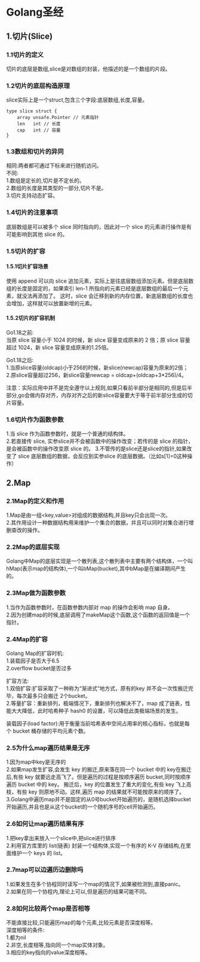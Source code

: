 # Golang圣经
## 1.切片(Slice)
### 1.1切片的定义
切片的底层是数组,slice是对数组的封装，他描述的是一个数组的片段。
### 1.2切片的底层构造原理
slice实际上是一个struct,包含三个字段:底层数组,长度,容量。  
```
type slice struct {
	array unsafe.Pointer // 元素指针
	len   int // 长度 
	cap   int // 容量
}
```
### 1.3数组和切片的异同
相同:两者都可通过下标来进行随机访问。  
不同:  
1.数组是定长的,切片是不定长的。  
2.数组的长度是其类型的一部分,切片不是。  
3.切片支持动态扩容。
### 1.4切片的注意事项
底层数组是可以被多个 slice 同时指向的，因此对一个 slice 的元素进行操作是有可能影响到其他 slice 的。
### 1.5切片的扩容
#### 1.5.1切片扩容场景
使用 append 可以向 slice 追加元素，实际上是往底层数组添加元素。但是底层数组的长度是固定的，如果索引 len-1 所指向的元素已经是底层数组的最后一个元素，就没法再添加了。
这时，slice 会迁移到新的内存位置，新底层数组的长度也会增加，这样就可以放置新增的元素。
#### 1.5.2切片的扩容机制
Go1.18之前:  
当原 slice 容量小于 1024 的时候，新 slice 容量变成原来的 2 倍；原 slice 容量超过 1024，新 slice 容量变成原来的1.25倍。  

Go1.18之后:  
1.当原slice容量(oldcap)小于256的时候，新slice(newcap)容量为原来的2倍；  
2.原slice容量超过256，新slice容量newcap = oldcap+(oldcap+3*256)/4。  

注意：实际应用中并不是完全遵守以上规则,如果只看前半部分是相同的,但是后半部分,go会做内存对齐，内存对齐之后的新slice容量要大于等于前半部分生成的切片容量。
### 1.6切片作为函数参数
1.当 slice 作为函数参数时，就是一个普通的结构体。  
2.若直接传 slice, 实参slice并不会被函数中的操作改变；若传的是 slice 的指针，是会被函数中的操作改变原 slice 的。
3.不管传的是slice还是slice的指针,如果改变了 slice 底层数组的数据，会反应到实参slice 的底层数据。（比如s[1]=0这种操作）

## 2.Map
### 2.1Map的定义和作用
1.Map是由一组<key,value>对组成的数据结构,并且key只会出现一次。  
2.其作用设计一种数据结构用来维护一个集合的数据，并且可以同时对集合进行增删查改的操作。
### 2.2Map的底层实现
Golang中Map的底层实现是一个散列表,这个散列表中主要有两个结构体，一个叫hMap(表示map的结构体),一个叫bMap(bucket),其中bMap是在编译期间产生的。
### 2.3Map做为函数参数
1.当作为函数参数时，在函数参数内部对 map 的操作会影响 map 自身。  
2.因为创建map的时候,底层调用了makeMap这个函数,这个函数的返回值是一个指针。
### 2.4Map的扩容
Golang Map的扩容时机:   
1.装载因子是否大于6.5  
2.overflow bucket是否过多  

扩容方法:  
1.双倍扩容:扩容采取了一种称为“渐进式”地方式，原有的key 并不会一次性搬迁完毕，每次最多只会搬迁 2个bucket。  
2.等量扩容：重新排列，极端情况下，重新排列也解决不了，map 成了链表，性能大大降低，此时哈希种子 hash0 的设置，可以降低此类极端场景的发生。  

装载因子(load factor):用于衡量当前哈希表中空间占用率的核心指标，也就是每个 bucket 桶存储的平均元素个数。
### 2.5为什么map遍历结果是无序
1.因为map中key是无序的    
2.如果map发生扩容,会发生 key 的搬迁,原来落在同一个 bucket 中的 key在搬迁后,有些 key 就要远走高飞了。但是遍历的过程是按顺序遍历 bucket,同时按顺序遍历 bucket 中的 key。
搬迁后，key 的位置发生了重大的变化,有些 key 飞上高枝，有些 key 则原地不动。这样,遍历 map 的结果就不可能按原来的顺序了。
3.Golang中遍历map并不是固定的从0号bucket开始遍历的，是随机选择bucket开始遍历,并且也是从这个bucket的一个随机序号的cell开始遍历。
### 2.6如何让map遍历结果有序
1.把key拿出来放入一个slice中,把slice进行排序  
2.利用官方库里的 list(链表) 封装一个结构体,实现一个有序的 K-V 存储结构,在里面维护一个 keys 的 list。
### 2.7map可以边遍历边删除吗
1.如果发生在多个协程同时读写一个map的情况下,如果被检测到,直接panic。  
2.如果在同一个协程内,理论上可以,但是遍历的结果可能不同。
### 2.8如何比较两个map是否相等
不能直接比较,只能遍历map的每个元素,比较元素是否深度相等。  
深度相等的条件:  
1.都为nil  
2.非空,长度相等,指向同一个map实体对象。  
3.相应的key指向的value深度相等。
 




